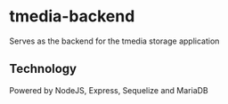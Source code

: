 # tmedia-backend
Serves as the backend for the tmedia storage application

## Technology
Powered by NodeJS, Express, Sequelize and MariaDB
